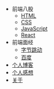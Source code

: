 * 前端八股
  * [HTML](md/room/HTML/main)
  * [CSS](md/room/CSS/01)
  * [JavaScript](md/room/JavaScript/01)
  * [React](md/room/React/01)
* 前端面经
  * [字节跳动](md/interview/bytedance/01)
  * [百度](md/interview/baidu/01)
* [个人博客](md/blog/main)
* [个人感想](md/thoughts/01)
* [关于](README)
